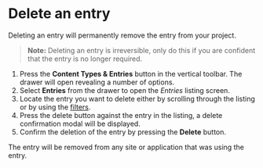 # Delete an entry
Deleting an entry will permanently remove the entry from your project.

> **Note:** Deleting an entry is irreversible, only do this if you are confident that the entry is no longer required.

1. Press the **Content Types & Entries** button in the vertical toolbar. The drawer will open revealing a number of options.
2. Select **Entries** from the drawer to open the *Entries* listing screen.
3. Locate the entry you want to delete either by scrolling through the listing or by using the [filters](/entries/view-and-filter-entries.md).
3. Press the delete button against the entry in the listing, a delete confirmation modal will be displayed.
4. Confirm the deletion of the entry by pressing the **Delete** button.

The entry will be removed from any site or application that was using the entry.
